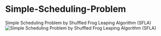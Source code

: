 # Simple-Scheduling-Problem
Simple Scheduling Problem by Shuffled Frog Leaping Algorithm (SFLA)
![Simple Scheduling Problem by Shuffled Frog Leaping Algorithm (SFLA)](https://user-images.githubusercontent.com/11339420/190263758-5761bd85-dab7-4565-b47c-b396b8b47a8d.jpg)
